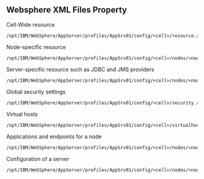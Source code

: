 ##  Websphere XML Files Property

Cell-Wide resource
```
/opt/IBM/WebSphere/AppServer/profiles/AppSrv01/config/<cell>/resource.xml
```
Node-specific resource
```
/opt/IBM/WebSphere/AppServer/profiles/AppSrv01/config/<cell>/nodes/<node>/resource.xml
```
Server-specific resource such as JDBC and JMS providers
```
/opt/IBM/WebSphere/AppServer/profiles/AppSrv01/config/<cell>/nodes/<node>/servers/<server>/resource.xml
```
Global security settings
```
/opt/IBM/WebSphere/AppServer/profiles/AppSrv01/config/<cell>/security.xml
```
Virtual hosts
```
/opt/IBM/WebSphere/AppServer/profiles/AppSrv01/config/<cell>/virtualhosts.xml
```
Applications and endpoints for a node
```
/opt/IBM/WebSphere/AppServer/profiles/AppSrv01/config/<cell>/nodes/<node>/serverindex.xml
```
Configuration of a server
```
/opt/IBM/WebSphere/AppServer/profiles/AppSrv01/config/<cell>/nodes/<node>/server/<server>/server.xml
```